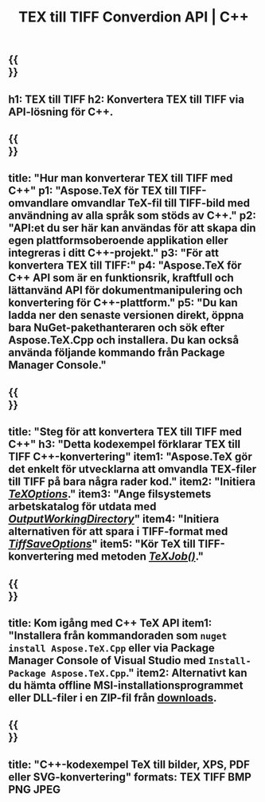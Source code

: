 ﻿---
translation: true
template: /_templates/_conversion-child-cpp.md
title: TEX till TIFF Converdion API | C++
description: TeX till TIFF konvertering funktionalitet. Integrera detta lokala C++-bibliotek i ditt projekt eller använd plattformsoberoende applikationer för att konvertera TeX till TIFF.
keywords: tex till tiff api cpp, tex2tiff integrera c++
url: /cpp/conversion/tex-to-tiff/
family: tex
platformtag: cpp
feature: conversion
informat: TEX
outformat: TIFF
otherformats: BMP PNG JPEG PDF SVG XPS
---

{{<section banner>}}
---
h1: TEX till TIFF
h2: Konvertera TEX till TIFF via API-lösning för C++.
---

{{<section overview>}}
---
title: "Hur man konverterar TEX till TIFF med C++"
p1: "Aspose.TeX för TEX till TIFF-omvandlare omvandlar TeX-fil till TIFF-bild med användning av alla språk som stöds av C++."
p2: "API:et du ser här kan användas för att skapa din egen plattformsoberoende applikation eller integreras i ditt C++-projekt."
p3: "För att konvertera TEX till TIFF:"
p4: "Aspose.TeX för C++ API som är en funktionsrik, kraftfull och lättanvänd API för dokumentmanipulering och konvertering för C++-plattform."
p5: "Du kan ladda ner den senaste versionen direkt, öppna bara NuGet-pakethanteraren och sök efter Aspose.TeX.Cpp och installera. Du kan också använda följande kommando från Package Manager Console."
---

{{<section feature1>}}
---
title: "Steg för att konvertera TEX till TIFF med C++"
h3: "Detta kodexempel förklarar TEX till TIFF C++-konvertering"
item1: "Aspose.TeX gör det enkelt för utvecklarna att omvandla TEX-filer till TIFF på bara några rader kod."
item2: "Initiera [*TeXOptions*](https://reference.aspose.com/tex/cpp/class/aspose.te_x.te_x_options)."
item3: "Ange filsystemets arbetskatalog för utdata med [*OutputWorkingDirectory*](https://reference.aspose.com/tex/cpp/class/aspose.te_x.te_x_options#aa4f4ea6dab7db5ba1b40800495f16f63)"
item4: "Initiera alternativen för att spara i TIFF-format med [*TiffSaveOptions*](https://reference.aspose.com/tex/cpp/class/aspose.te_x.presentation.image.tiff_save_options)"
item5: "Kör TeX till TIFF-konvertering med metoden [*TeXJob()*](https://reference.aspose.com/tex/cpp/class/aspose.te_x.te_x_job)."
---

{{<section feature2>}}
---
title: Kom igång med C++ TeX API
item1: "Installera från kommandoraden som ```nuget install Aspose.TeX.Cpp``` eller via Package Manager Console of Visual Studio med ```Install-Package Aspose.TeX.Cpp```."
item2: Alternativt kan du hämta offline MSI-installationsprogrammet eller DLL-filer i en ZIP-fil från [downloads](https://downloads.aspose.com/tex/cpp).
---

{{<section widget>}}
---
title: "C++-kodexempel TeX till bilder, XPS, PDF eller SVG-konvertering"
formats: TEX TIFF BMP PNG JPEG
---